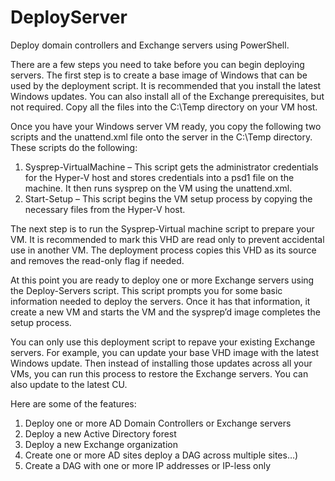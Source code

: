 # DeployServer
Deploy domain controllers and Exchange servers using PowerShell.

There are a few steps you need to take before you can begin deploying servers. The first step is to create a base image of Windows that can be used by the deployment script. It is recommended that you install the latest Windows updates. You can also install all of the Exchange prerequisites, but not required. Copy all the files into the C:\Temp directory on your VM host.

Once you have your Windows server VM ready, you copy the following two scripts and the unattend.xml file onto the server in the C:\Temp directory. These scripts do the following:
1.	Sysprep-VirtualMachine – This script gets the administrator credentials for the Hyper-V host and stores credentials into a psd1 file on the machine. It then runs sysprep on the VM using the unattend.xml.
2.	Start-Setup – This script begins the VM setup process by copying the necessary files from the Hyper-V host.

The next step is to run the Sysprep-Virtual machine script to prepare your VM. It is recommended to mark this VHD are read only to prevent accidental use in another VM. The deployment process copies this VHD as its source and removes the read-only flag if needed.

At this point you are ready to deploy one or more Exchange servers using the Deploy-Servers script. This script prompts you for some basic information needed to deploy the servers. Once it has that information, it create a new VM and starts the VM and the sysprep’d image completes the setup process.

You can only use this deployment script to repave your existing Exchange servers. For example, you can update your base VHD image with the latest Windows update. Then instead of installing those updates across all your VMs, you can run this process to restore the Exchange servers. You can also update to the latest CU. 

Here are some of the features:
1.  Deploy one or more AD Domain Controllers or Exchange servers
2.	Deploy a new Active Directory forest
3.  Deploy a new Exchange organization
4.	Create one or more AD sites deploy a DAG across multiple sites…)
5.	Create a DAG with one or more IP addresses or IP-less only


